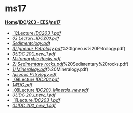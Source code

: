 # ms17
#### [Home](../../..)/[IDC](../..)/[203 - EES](..)/[ms17]()
- [_12Lecture _IDC203_1.pdf_](12Lecture%20_IDC203_1.pdf)
- [_02 Lecture_IDC203.pdf_](02%20Lecture_IDC203.pdf)
- [_Sedimentology.pdf_](Sedimentology.pdf)
- [_3) Igneous Petrology.pdf_](3)%20Igneous%20Petrology.pdf)
- [_05IDC 203_new_1.pdf_](05IDC%20203_new_1.pdf)
- [_Metamorphic Rocks.pdf_](Metamorphic%20Rocks.pdf)
- [_2) Sedimentary rocks.pdf_](2)%20Sedimentary%20rocks.pdf)
- [_1) Mineralogy.pdf_](1)%20Mineralogy.pdf)
- [_Igneous Petrology.pdf_](Igneous%20Petrology.pdf)
- [_09Lecture _IDC203.pdf_](09Lecture%20_IDC203.pdf)
- [_14IDC.pdf_](14IDC.pdf)
- [_08Lecture _IDC203_Minerals_new.pdf_](08Lecture%20_IDC203_Minerals_new.pdf)
- [_03IDC 203_new_1.pdf_](03IDC%20203_new_1.pdf)
- [_11Lecture _IDC203_1.pdf_](11Lecture%20_IDC203_1.pdf)
- [_04IDC 203_new_1.pdf_](04IDC%20203_new_1.pdf)

